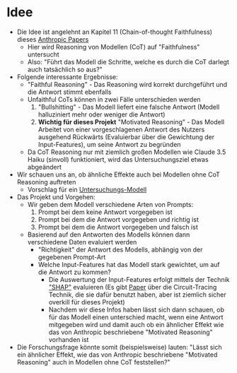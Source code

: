 # Idee

- Die Idee ist angelehnt an Kapitel 11 (Chain-of-thought Faithfulness) dieses [Anthropic Papers](https://transformer-circuits.pub/2025/attribution-graphs/biology.html#dives-cot)
    - Hier wird Reasoning von Modellen (CoT) auf "Faithfulness" untersucht
    - Also: "Führt das Modell die Schritte, welche es durch die CoT darlegt auch tatsächlich so aus?"
- Folgende interessante Ergebnisse:
    - "Faithful Reasoning" - Das Reasoning wird korrekt durchgeführt und die Antwort stimmt ebenfalls
    - Unfaithful CoTs können in zwei Fälle unterschieden werden
        1. "Bullshitting" - Das Modell liefert eine falsche Antwort (Modell halluziniert mehr oder weniger die Antwort)
        2. **Wichtig für dieses Projekt** "Motivated Reasoning" - Das Modell Arbeitet von einer vorgeschlagenen Antwort des Nutzers ausgehend Rückwärts (Evaluierbar über die Gewichtung der Input-Features), um seine Antwort zu begründen
    - Da CoT Reasoning nur mit ziemlich großen Modellen wie Claude 3.5 Haiku (sinvoll) funktioniert, wird das Untersuchungsziel etwas abgeändert
- Wir schauen uns an, ob ähnliche Effekte auch bei Modellen ohne CoT Reasoning auftreten
    - Vorschlag für ein [Untersuchungs-Modell](https://huggingface.co/openai-community/gpt2-large)
- Das Projekt und Vorgehen:
    - Wir geben dem Modell verschiedene Arten von Prompts:
        1. Prompt bei dem keine Antwort vorgegeben ist
        2. Prompt bei dem die Antwort vorgegeben und richtig ist
        3. Prompt bei dem die Antwort vorgegeben und falsch ist
    - Basierend auf den Antworten des Modells können dann verschiedene Daten evaluiert werden 
        - "Richtigkeit" der Antwort des Modells, abhängig von der gegebenen Prompt-Art
        - Welche Input-Features hat das Modell stark gewichtet, um auf die Antwort zu kommen?
            - Die Auswertung der Input-Features erfolgt mittels der Technik ["SHAP"](https://www.geeksforgeeks.org/machine-learning/shap-a-comprehensive-guide-to-shapley-additive-explanations/) evaluieren (Es gibt [Paper](https://transformer-circuits.pub/2025/attribution-graphs/methods.html#graphs) über die Circuit-Tracing Technik, die sie dafür benutzt haben, aber ist ziemlich sicher overkill für dieses Projekt)
            - Nachdem wir diese Infos haben lässt sich dann schauen, ob für das Modell einen unterschied macht, wenn eine Antwort mitgegeben wird und damit auch ob ein ähnlicher Effekt wie das von Anthropic beschriebene "Motivated Reasoning" vorhanden ist
- Die Forschungsfrage könnte somit (beispielsweise) lauten: "Lässt sich ein ähnlicher Effekt, wie das von Anthropic beschriebene "Motivated Reasoning" auch in Modellen ohne CoT feststellen?"
